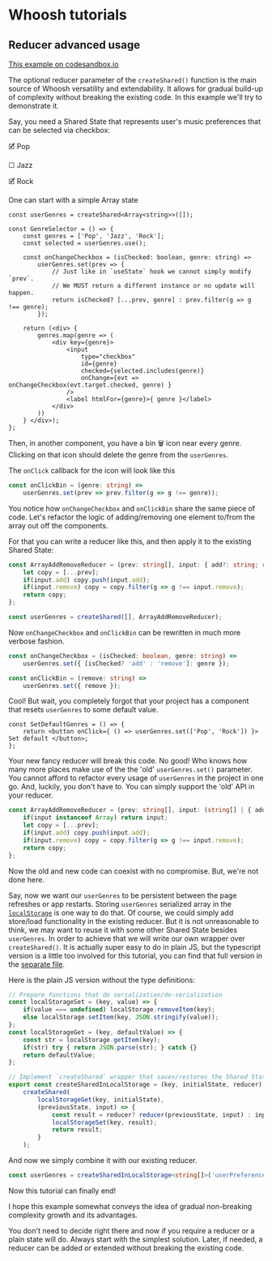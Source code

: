 # Whoosh tutorials

## Reducer advanced usage

[This example on codesandbox.io](https://codesandbox.io/s/reducer-music-genres-2-dpwv3)

The optional reducer parameter of the `createShared()` function is the main source of Whoosh versatility and extendability.
It allows for gradual build-up of complexity without breaking the existing code. In this example we'll try to demonstrate it.

Say, you need a Shared State that represents user's music preferences that can be selected via checkbox:

🗹 Pop

☐ Jazz

🗹 Rock

One can start with a simple Array state

```tsx
const userGenres = createShared<Array<string>>([]);

const GenreSelector = () => {
    const genres = ['Pop', 'Jazz', 'Rock'];
    const selected = userGenres.use();

    const onChangeCheckbox = (isChecked: boolean, genre: string) => 
        userGenres.set(prev => {
            // Just like in `useState` hook we cannot simply modify `prev`. 
            // We MUST return a different instance or no update will happen.
            return isChecked? [...prev, genre] : prev.filter(g => g !== genre);
        });

    return (<div> {
        genres.map(genre => (
            <div key={genre}>
                <input 
                    type="checkbox"
                    id={genre}
                    checked={selected.includes(genre)} 
                    onChange={evt => onChangeCheckbox(evt.target.checked, genre) } 
                />
                <label htmlFor={genre}>{ genre }</label>
            </div>
        ))
    } </div>);
};
```

Then, in another component, you have a bin 🗑️ icon near every genre.
Clicking on that icon should delete the genre from the `userGenres`.

The `onClick` callback for the icon will look like this

```ts
const onClickBin = (genre: string) => 
    userGenres.set(prev => prev.filter(g => g !== genre));
```

You notice how `onChangeCheckbox` and `onClickBin` share the same piece of code.
Let's refactor the logic of adding/removing one element to/from the array out off the components.

For that you can write a reducer like this, and then apply it to the existing Shared State:

```ts
const ArrayAddRemoveReducer = (prev: string[], input: { add?: string; remove?: string; }): string[] => {
    let copy = [...prev];
    if(input.add) copy.push(input.add);
    if(input.remove) copy = copy.filter(g => g !== input.remove);
    return copy;
};

const userGenres = createShared([], ArrayAddRemoveReducer);
```

Now `onChangeCheckbox` and `onClickBin` can be rewritten in much more verbose fashion.

```ts
const onChangeCheckbox = (isChecked: boolean, genre: string) => 
    userGenres.set({ [isChecked? 'add' : 'remove']: genre });

const onClickBin = (remove: string) =>
    userGenres.set({ remove });
```

Cool! But wait, you completely forgot that your project has a component that resets `userGenres` to some default value.

```tsx
const SetDefaultGenres = () => {
    return <button onClick={ () => userGenres.set(['Pop', 'Rock']) }> Set default </button>;
};
```

Your new fancy reducer will break this code. No good! Who knows how many more places make use of the the 'old' `userGenres.set()` parameter.
You cannot afford to refactor every usage of `userGenres` in the project in one go. And, luckily, you don't have to.
You can simply support the 'old' API in your reducer.

```ts
const ArrayAddRemoveReducer = (prev: string[], input: (string[] | { add?: string; remove?: string; })): string[] => {
    if(input instanceof Array) return input;
    let copy = [...prev];
    if(input.add) copy.push(input.add);
    if(input.remove) copy = copy.filter(g => g !== input.remove);
    return copy;
};
```

Now the old and new code can coexist with no compromise. But, we're not done here.

Say, now we want our `userGenres` to be persistent between the page refreshes or app restarts.
Storing `userGenres` serialized array in the [`localStorage`](https://developer.mozilla.org/en-US/docs/Web/API/Window/localStorage) is one way to do that.
Of course, we could simply add store/load functionality in the existing reducer.
But it is not unreasonable to think, we may want to reuse it with some other Shared State besides `userGenres`.
In order to achieve that we will write our own wrapper over `createShared()`.
It is actually super easy to do in plain JS, but the typescript version is a little too involved for this tutorial, 
you can find that full version in the [separate file](../example/createSharedInLocalStorage.ts).

Here is the plain JS version without the type definitions:

```js
// Prepare functions that do serialization/de-serialization
const localStorageSet = (key, value) => {
    if(value === undefined) localStorage.removeItem(key);
    else localStorage.setItem(key, JSON.stringify(value));
};
const localStorageGet = (key, defaultValue) => {
    const str = localStorage.getItem(key);
    if(str) try { return JSON.parse(str); } catch {}
    return defaultValue;
};

// Implement `createShared` wrapper that saves/restores the Shared State to/from the `localStorage`
export const createSharedInLocalStorage = (key, initialState, reducer) =>
    createShared(
        localStorageGet(key, initialState),
        (previousState, input) => {
            const result = reducer? reducer(previousState, input) : input;
            localStorageSet(key, result);
            return result;
        }
    );
```

And now we simply combine it with our existing reducer.

```ts
const userGenres = createSharedInLocalStorage<string[]>('userPreferences.genres', [], ArrayAddRemoveReducer);
```

Now this tutorial can finally end!

I hope this example somewhat conveys the idea of gradual non-breaking complexity growth and its advantages.

You don't need to decide right there and now if you require a reducer or a plain state will do. Always start with the simplest solution.
Later, if needed, a reducer can be added or extended without breaking the existing code.
